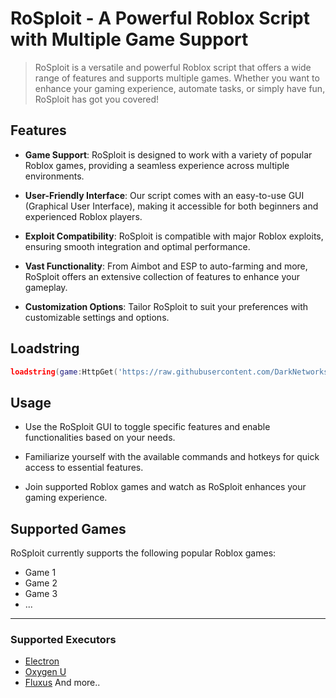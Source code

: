# RoSploit - A Powerful Roblox Script with Multiple Game Support

> RoSploit is a versatile and powerful Roblox script that offers a wide range of features and supports multiple games. Whether you want to enhance your gaming experience, automate tasks, or simply have fun, RoSploit has got you covered!

## Features

- **Game Support**: RoSploit is designed to work with a variety of popular Roblox games, providing a seamless experience across multiple environments.

- **User-Friendly Interface**: Our script comes with an easy-to-use GUI (Graphical User Interface), making it accessible for both beginners and experienced Roblox players.

- **Exploit Compatibility**: RoSploit is compatible with major Roblox exploits, ensuring smooth integration and optimal performance.

- **Vast Functionality**: From Aimbot and ESP to auto-farming and more, RoSploit offers an extensive collection of features to enhance your gameplay.

- **Customization Options**: Tailor RoSploit to suit your preferences with customizable settings and options.

## Loadstring

```lua
loadstring(game:HttpGet('https://raw.githubusercontent.com/DarkNetworks/Rosploit/main/loader.lua'))()
```

## Usage

- Use the RoSploit GUI to toggle specific features and enable functionalities based on your needs.

- Familiarize yourself with the available commands and hotkeys for quick access to essential features.

- Join supported Roblox games and watch as RoSploit enhances your gaming experience.

## Supported Games

RoSploit currently supports the following popular Roblox games:

- Game 1
- Game 2
- Game 3
- ...

___

### Supported Executors
- [Electron](https://ryos.lol/)
- [Oxygen U](https://oxygenu.xyz/)
- [Fluxus](https://fluxteam.net/)
And more..
